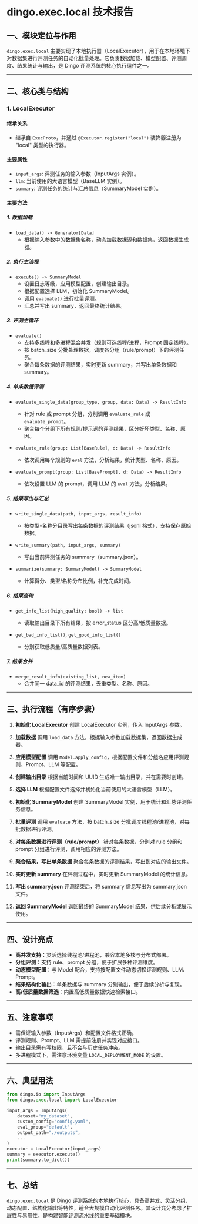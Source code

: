 # dingo.exec.local 技术报告

## 一、模块定位与作用

`dingo.exec.local` 主要实现了本地执行器（LocalExecutor），用于在本地环境下对数据集进行评测任务的自动化批量处理。它负责数据加载、模型配置、评测调度、结果统计与输出，是 Dingo 评测系统的核心执行组件之一。

---

## 二、核心类与结构

### 1. LocalExecutor

#### 继承关系

- 继承自 `ExecProto`，并通过 `@Executor.register("local")` 装饰器注册为 "local" 类型的执行器。

#### 主要属性

- `input_args`: 评测任务的输入参数（InputArgs 实例）。
- `llm`: 当前使用的大语言模型（BaseLLM 实例）。
- `summary`: 评测任务的统计与汇总信息（SummaryModel 实例）。

#### 主要方法

##### 1. 数据加载

- `load_data() -> Generator[Data]`
  - 根据输入参数中的数据集名称，动态加载数据源和数据集，返回数据生成器。

##### 2. 执行主流程

- `execute() -> SummaryModel`
  - 设置日志等级，应用模型配置，创建输出目录。
  - 根据配置选择 LLM，初始化 SummaryModel。
  - 调用 `evaluate()` 进行批量评测。
  - 汇总并写出 summary，返回最终统计结果。

##### 3. 评测主循环

- `evaluate()`
  - 支持多线程和多进程混合并发（规则可选线程/进程，Prompt 固定线程）。
  - 按 batch_size 分批处理数据，调度各分组（rule/prompt）下的评测任务。
  - 聚合每条数据的评测结果，实时更新 summary，并写出单条数据和 summary。

##### 4. 单条数据评测

- `evaluate_single_data(group_type, group, data: Data) -> ResultInfo`
  - 针对 rule 或 prompt 分组，分别调用 `evaluate_rule` 或 `evaluate_prompt`。
  - 聚合每个分组下所有规则/提示词的评测结果，区分好坏类型、名称、原因。

- `evaluate_rule(group: List[BaseRule], d: Data) -> ResultInfo`
  - 依次调用每个规则的 `eval` 方法，分析结果，统计类型、名称、原因。

- `evaluate_prompt(group: List[BasePrompt], d: Data) -> ResultInfo`
  - 依次设置 LLM 的 prompt，调用 LLM 的 `eval` 方法，分析结果。

##### 5. 结果写出与汇总

- `write_single_data(path, input_args, result_info)`
  - 按类型-名称分目录写出每条数据的评测结果（jsonl 格式），支持保存原始数据。

- `write_summary(path, input_args, summary)`
  - 写出当前评测任务的 summary（summary.json）。

- `summarize(summary: SummaryModel) -> SummaryModel`
  - 计算得分、类型/名称分布比例，补充完成时间。

##### 6. 结果查询

- `get_info_list(high_quality: bool) -> list`
  - 读取输出目录下所有结果，按 error_status 区分高/低质量数据。

- `get_bad_info_list()`, `get_good_info_list()`
  - 分别获取低质量/高质量数据列表。

##### 7. 结果合并

- `merge_result_info(existing_list, new_item)`
  - 合并同一 data_id 的评测结果，去重类型、名称、原因。

---

## 三、执行流程（有序步骤）

1. **初始化 LocalExecutor**
   创建 LocalExecutor 实例，传入 InputArgs 参数。

2. **加载数据**
   调用 `load_data` 方法，根据输入参数加载数据集，返回数据生成器。

3. **应用模型配置**
   调用 `Model.apply_config`，根据配置文件和分组名应用评测规则、Prompt、LLM 等配置。

4. **创建输出目录**
   根据当前时间和 UUID 生成唯一输出目录，并在需要时创建。

5. **选择 LLM**
   根据配置文件选择并初始化当前使用的大语言模型（LLM）。

6. **初始化 SummaryModel**
   创建 SummaryModel 实例，用于统计和汇总评测任务信息。

7. **批量评测**
   调用 `evaluate` 方法，按 batch_size 分批调度线程池/进程池，对每批数据进行评测。

8. **对每条数据进行评测（rule/prompt）**
   针对每条数据，分别对 rule 分组和 prompt 分组进行评测，调用相应的评测方法。

9. **聚合结果，写出单条数据**
   聚合每条数据的评测结果，写出到对应的输出文件。

10. **实时更新 summary**
    在评测过程中，实时更新 SummaryModel 的统计信息。

11. **写出 summary.json**
    评测结束后，将 summary 信息写出为 summary.json 文件。

12. **返回 SummaryModel**
    返回最终的 SummaryModel 结果，供后续分析或展示使用。

---

## 四、设计亮点

- **高并发支持**：灵活选择线程池/进程池，兼容本地多核与分布式部署。
- **分组评测**：支持 rule、prompt 分组，便于扩展多种评测维度。
- **动态模型配置**：与 Model 配合，支持按配置文件动态切换评测规则、LLM、Prompt。
- **结果结构化输出**：单条数据与 summary 分别输出，便于后续分析与复现。
- **高/低质量数据筛选**：内置高低质量数据快速检索接口。

---

## 五、注意事项

- 需保证输入参数（InputArgs）和配置文件格式正确。
- 评测规则、Prompt、LLM 需提前注册并实现对应接口。
- 输出目录需有写权限，且不会与历史任务冲突。
- 多进程模式下，需注意环境变量 `LOCAL_DEPLOYMENT_MODE` 的设置。

---

## 六、典型用法

```python
from dingo.io import InputArgs
from dingo.exec.local import LocalExecutor

input_args = InputArgs(
    dataset="my_dataset",
    custom_config="config.yaml",
    eval_group="default",
    output_path="./outputs",
    ...
)
executor = LocalExecutor(input_args)
summary = executor.execute()
print(summary.to_dict())
```

---

## 七、总结

`dingo.exec.local` 是 Dingo 评测系统的本地执行核心，具备高并发、灵活分组、动态配置、结构化输出等特性，适合大规模自动化评测任务。其设计充分考虑了扩展性与易用性，是构建智能评测流水线的重要基础模块。
